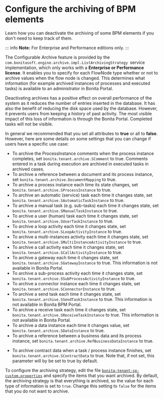 # Configure the archiving of BPM elements

Learn how you can deactivate the archiving of some BPM elements if you don't need to keep track of them.

::: info
**Note:** For Enterprise and Performance editions only.
:::

The Configurable Archive feature is provided by the `com.bonitasoft.engine.archive.impl.ListArchivingStrategy `service implementation, which only works with a **Enterprise or Performance license**. 
It enables you to specify for each FlowNode type whether or not to archive values when the flow node is changed. This determines what information 
(for example archived instances of processes and executed tasks) is available to an administrator in Bonita Portal.

Deactivating archives has a positive effect on overall performance of the system as it reduces the number of entries inserted in the database. It has also the benefit of reducing the disk space used by the database. 
However, it prevents users from keeping a history of past activity. The most visible impact of this loss of information is through the Bonita Portal. Completed tasks will not be visible.

In general we recommended that you set all attributes to **true** or all to **false**. However, here are some details on some settings that you can change if users have a specific use case:

- To archive the ProcessInstance comments when the process instance completes, set `bonita.tenant.archive.SComment` to true. Comments entered in a task during execution are archived in executed tasks in archived cases.
- To archive a reference between a document and its process instance, set `bonita.tenant.archive.DocumentMapping` to true. 
- To archive a process instance each time its state changes, set `bonita.tenant.archive.SProcessInstance` to true.
- To archive an automatic (service) task each time it changes state, set `bonita.tenant.archive.SAutomaticTaskInstance` to true. 
- To archive a manual task (e.g. sub-tasks) each time it changes state, set `bonita.tenant.archive.SManualTaskInstance` to true.
- To archive a user (human) task each time it changes state, set `bonita.tenant.archive.SUserTaskInstance` to true. 
- To archive a loop activity each time it changes state, set `bonita.tenant.archive.SLoopActivityInstance` to true.
- To archive a multi-instances activity each time it changes state, set `bonita.tenant.archive.SMultiInstanceActivityInstance` to true. 
- To archive a call activity each time it changes state, set `bonita.tenant.archive.SCallActivityInstance` to true. 
- To archive a gateway each time it changes state, set `bonita.tenant.archive.SGatewayInstance` to true. This information is not available in Bonita Portal.
- To archive a sub-process activity each time it changes state, set `bonita.tenant.archive.SSubProcessActivityInstance` to true. 
- To archive a connector instance each time it changes state, set `bonita.tenant.archive.SConnectorInstance` to true. 
- To archive a send task each time it changes state, set `bonita.tenant.archive.SSendTaskInstance` to true. This information is not available in Bonita BPM Portal.
- To archive a receive task each time it changes state, set `bonita.tenant.archive.SReceiveTaskInstance` to true. This information is not available in Bonita Portal.
- To archive a data instance each time it changes value, set `bonita.tenant.archive.SDataInstance` to true. 
- To archive a reference between a business data and its process instance, set `bonita.tenant.archive.RefBusinessDataInstance` to true. 
* To archive contract data when a task / process instance finishes, set `bonita.tenant.archive.SContractData` to true.  Note that, if not set, this parameter will by be set to true by default. 

To configure the archiving strategy, edit the file [`bonita-tenant-sp-custom.properties`](BonitaBPM_platform_setup.md) and specify the items that you want archived. 
By default, the archiving strategy is that everything is archived, so the value for each type of information is set to `true`. Change this setting to `false` for the items that you do not want to archive.
